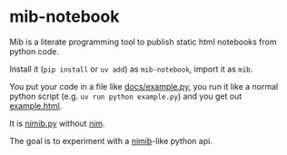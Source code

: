 # mib-notebook

Mib is a literate programming tool to publish static html notebooks from python code.

Install it (`pip install` or `uv add`) as `mib-notebook`, import it as `mib`.

You put your code in a file like [docs/example.py](docs/example.py),
you run it like a normal python script (e.g. `uv run python example.py`)
and you get out [example.html](https://pietroppeter.github.io/mib/example.html).

It is [nimib.py] without [nim].

The goal is to experiment with a [nimib]-like python api.

[nimib]: https://github.com/pietroppeter/nimib
[nimib.py]: https://github.com/nimib-land/nimib.py
[nim]: https://nim-lang.org/
